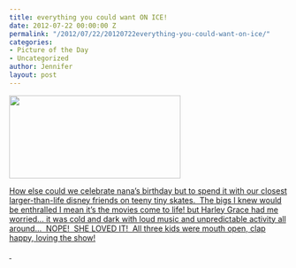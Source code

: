 ```yaml
---
title: everything you could want ON ICE!
date: 2012-07-22 00:00:00 Z
permalink: "/2012/07/22/20120722everything-you-could-want-on-ice/"
categories:
- Picture of the Day
- Uncategorized
author: Jennifer
layout: post
---
```


[<img title="IMG_0859" height="150" alt="" width="310" class="alignnone size-thumbnail wp-image-1453" src="/teamelam/assets/images/everything-you-could-want-ON-ICE/1333105970000-missing.jpg" />](http://www.flickr.com/photos/jenniferandJennifers_photos/sets/72157630463868820/)

[How else could we celebrate nana&#8217;s birthday but to spend it with our closest larger-than-life disney friends on teeny tiny skates.  The bigs I knew would be enthralled I mean it&#8217;s the movies come to life! but Harley Grace had me worried&#8230; it was cold and dark with loud music and unpredictable activity all around&#8230;  NOPE!  SHE LOVED IT!  All three kids were mouth open, clap happy, loving the show!](http://www.flickr.com/photos/jenniferandJennifers_photos/sets/72157630463868820/)

[ ](http://www.flickr.com/photos/jenniferandJennifers_photos/sets/72157630463868820/)
